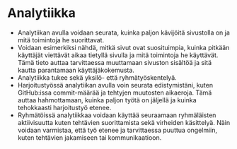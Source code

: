 # Analytiikka
- Analytiikan avulla voidaan seurata, kuinka paljon kävijöitä sivustolla on ja mitä toimintoja he suorittavat.
- Voidaan esimerkiksi nähdä, mitkä sivut ovat suosituimpia, kuinka pitkään käyttäjät viettävät aikaa tietyllä sivulla ja mitä toimintoja he käyttävät. Tämä tieto auttaa tarvittaessa muuttamaan sivuston sisältöä ja sitä kautta parantamaan käyttäjäkokemusta.
- Analytiikka tukee sekä yksilö- että ryhmätyöskentelyä.
- Harjoitustyössä analytiikan avulla voin seurata edistymistäni, kuten GitHub:issa commit-määrää ja tehtyjen muutosten aikaeroja. Tämä auttaa hahmottamaan, kuinka paljon työtä on jäljellä ja kuinka tehokkaasti harjoitustyö etenee.
- Ryhmätöissä analytiikkaa voidaan käyttää seuraamaan ryhmäläisten aktiivisuutta kuten tehtävien suorittamista sekä virheiden käsittelyä. Näin voidaan varmistaa, että työ etenee ja tarvittaessa puuttua ongelmiin, kuten tehtävien jakamiseen tai kommunikaatioon.
